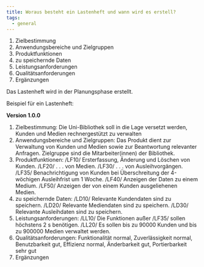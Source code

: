 ```yaml
---
title: Woraus besteht ein Lastenheft und wann wird es erstell?
tags:
  - general
---
```

1. Zielbestimmung
2. Anwendungsbereiche und Zielgruppen
3. Produktfunktionen
4. zu speichernde Daten
5. Leistungsanforderungen
6. Qualitätsanforderungen
7. Ergänzungen



Das Lastenheft wird in der Planungsphase erstellt.





Beispiel für ein Lastenheft:

**Version 1.0.0**

1. Zielbestimmung: Die Uni-Bibliothek soll in die Lage versetzt werden, Kunden und
   Medien rechnergestützt zu verwalten
2. Anwendungsbereiche und Zielgruppen: Das Produkt dient zur Verwaltung von Kunden und Medien sowie
   zur Beantwortung relevanter Anfragen. Zielgruppe sind die Mitarbeiter(innen) der
   Bibliothek.
3. Produktfunktionen: /LF10/ Ersterfassung, Änderung und Löschen von Kunden.
   /LF20/ . . . von Medien.
   /LF30/ . . . von Ausleihvorgängen.
   /LF35/ Benachrichtigung von Kunden bei Überschreitung der 4-wöchigen
   Ausleihfrist um 1 Woche.
   /LF40/ Anzeigen der Daten zu einem Medium.
   /LF50/ Anzeigen der von einem Kunden ausgeliehenen Medien.
4. zu speichernde Daten: /LD10/ Relevante Kundendaten sind zu speichern.
   /LD20/ Relevante Mediendaten sind zu speichern.
   /LD30/ Relevante Ausleihdaten sind zu speichern.
5. Leistungsanforderungen: /LL10/ Die Funktionen außer /LF35/ sollen höchstens 2 s benötigen.
   /LL20/ Es sollen bis zu 90000 Kunden und bis zu 900000 Medien verwaltet
   werden.
6. Qualitätsanforderungen: 
   Funktionalität normal,
   Zuverlässigkeit normal,
   Benutzbarkeit gut,
   Effizienz normal,
   Änderbarkeit gut,
   Portierbarkeit sehr gut 
7. Ergänzungen
